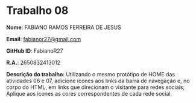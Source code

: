 # Trabalho 08


**Nome**: FABIANO RAMOS FERREIRA DE JESUS

**Email**: fabianor27@gmail.com

**GitHub ID**: FabianoR27

**R.A.**: 2650832413012

**Descrição do trabalho**: 
Utilizando o mesmo protótipo de HOME das atividades 06 e 07, adicione ícones aos links da barra de navegação e, no corpo do HTML, em links que direcionam o visitante para redes sociais; 
Aplique aos ícones as cores correspondentes de cada rede social.